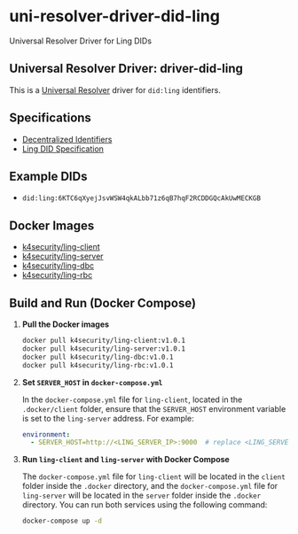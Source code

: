 # uni-resolver-driver-did-ling
Universal Resolver Driver for Ling DIDs

## Universal Resolver Driver: driver-did-ling

This is a [Universal Resolver](https://github.com/decentralized-identity/universal-resolver) driver for `did:ling` identifiers.

## Specifications

- [Decentralized Identifiers](https://www.w3.org/TR/did-core/)
- [Ling DID Specification](https://tangy-gallium-b9b.notion.site/LING-DID-Method-Specification-7b9d25a62a1849a496890b9ef24e0890#a7bc64ae0f7347feb49c6748d4789ad1)

## Example DIDs

- `did:ling:6KTC6qXyejJsvWSW4qkALbb71z6qB7hqF2RCDDGQcAkUwMECKGB`

## Docker Images

- [k4security/ling-client](https://hub.docker.com/r/k4security/ling-client)
- [k4security/ling-server](https://hub.docker.com/r/k4security/ling-server)
- [k4security/ling-dbc](https://hub.docker.com/r/k4security/ling-dbc)
- [k4security/ling-rbc](https://hub.docker.com/r/k4security/ling-rbc)

## Build and Run (Docker Compose)

1. **Pull the Docker images**
   ```bash
   docker pull k4security/ling-client:v1.0.1
   docker pull k4security/ling-server:v1.0.1
   docker pull k4security/ling-dbc:v1.0.1
   docker pull k4security/ling-rbc:v1.0.1

2. **Set `SERVER_HOST` in `docker-compose.yml`**

   In the `docker-compose.yml` file for `ling-client`, located in the `.docker/client` folder, ensure that the `SERVER_HOST` environment variable is set to the `ling-server` address. For example:

   ```yaml
   environment:
     - SERVER_HOST=http://<LING_SERVER_IP>:9000  # replace <LING_SERVER_IP> with the actual ling-server IP address


3. **Run `ling-client` and `ling-server` with Docker Compose**

   The `docker-compose.yml` file for `ling-client` will be located in the `client` folder inside the `.docker` directory, and the `docker-compose.yml` file for `ling-server` will be located in the `server` folder inside the `.docker` directory. You can run both services using the following command:

   ```bash
   docker-compose up -d
